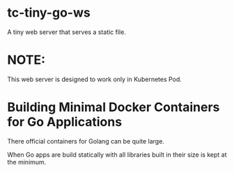 # tc-tiny-go-ws

 A tiny web server that serves a static file.
 
 # NOTE:

This web server is designed to work only in Kubernetes Pod.
 
 
# Building Minimal Docker Containers for Go Applications

There official containers for Golang can be quite large. 

When Go apps are build statically with all libraries built in their size 
is kept at the minimum.


